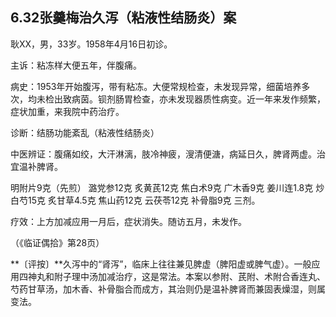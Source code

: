 ## 6.32张羹梅治久泻（粘液性结肠炎）案

耿XX，男，33岁。1958年4月16日初诊。

主诉：粘冻样大便五年，伴腹痛。

病史：1953年开始腹泻，带有粘冻。大便常规检查，未发现异常，细菌培养多次，均未检出致病茵。钡剂肠胃检查，亦未发现器质性病变。近一年来发作频繁，症状加重，来我院中药治疗。

诊断：结肠功能紊乱（粘液性结肠炎）

中医辨证：腹痛如绞，大汗淋漓，肢冷神疲，溲清便溏，病延日久，脾肾两虚。治宜温补脾肾。

明附片9克（先煎） 潞党参12克 炙黄芪12克 焦白术9克 广木香9克 姜川连1.8克 炒白芍15克 炙甘草4.5克 焦山药12克 云茯苓12克 补骨脂9克 三剂。

疗效：上方加减应用一月后，症状消失。随访五月，未发作。

（《临证偶拾》第28页）

**〔评按〕**久泻中的“肾泻”，临床上往往兼见脾虚（脾阳虚或脾气虚）。一般应用四神丸和附子理中汤加减治疗，这是常法。本案以参附、芪附、术附合香连丸、芍药甘草汤，加木香、补骨脂合而成方，其治则仍是温补脾肾而兼固表燥湿，则属变法。
